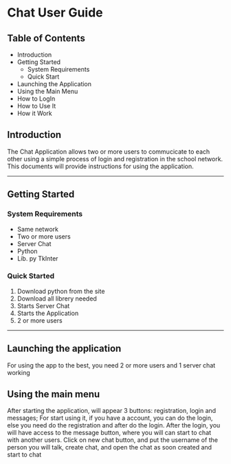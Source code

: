 # Chat User Guide 
## Table of Contents
 - Introduction
 - Getting Started
      - System Requirements
      - Quick Start
 - Launching the Application
 - Using the Main Menu
 - How to LogIn
 - How to Use It 
 - How it Work

## Introduction
 The Chat Application allows two or more users to commucicate to each other using a simple process of login and registration in the school network.
 This documents will provide instructions for using the application.

----
## Getting Started 
### System Requirements
 * Same network
 * Two or more users
 * Server Chat
 * Python
 * Lib. py TkInter

### Quick Started
1. Download python from the site
2. Download all librery needed
3. Starts Server Chat
4. Starts the Application
5. 2 or more users
----
## Launching the application
For using the app to the best, you need 2 or more users and 1 server chat working 

## Using the main menu
After starting the application, will appear 3 buttons: registration, login and messages;
For start using it, if you have a account, you can do the login, else you need do the registration and after do the login.
After the login, you will have access to the message button, where you will can start to chat with another users.
Click on new chat button, and put the username of the person you will talk, create chat, and open the chat as soon created and start to chat
